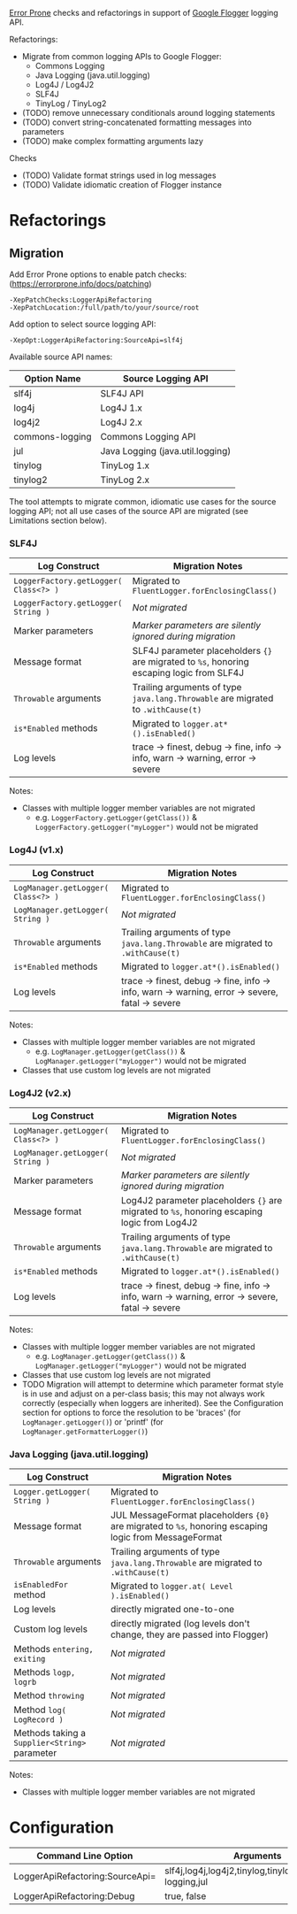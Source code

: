 [Error Prone](https://github.com/google/error-prone) checks and refactorings in support of [Google Flogger](https://github.com/google/flogger) logging API.

Refactorings:
* Migrate from common logging APIs to Google Flogger:
   * Commons Logging
   * Java Logging (java.util.logging)
   * Log4J / Log4J2
   * SLF4J
   * TinyLog / TinyLog2
* (TODO) remove unnecessary conditionals around logging statements
* (TODO) convert string-concatenated formatting messages into parameters
* (TODO) make complex formatting arguments lazy

Checks
* (TODO) Validate format strings used in log messages
* (TODO) Validate idiomatic creation of Flogger instance
  

# Refactorings
## Migration

Add Error Prone options to enable patch checks: (https://errorprone.info/docs/patching)

```
-XepPatchChecks:LoggerApiRefactoring
-XepPatchLocation:/full/path/to/your/source/root
```
Add option to select source logging API:
```
-XepOpt:LoggerApiRefactoring:SourceApi=slf4j
```
Available source API names:

| Option Name | Source Logging API |
| --- | --- |
| slf4j | SLF4J API |
| log4j | Log4J 1.x |
| log4j2 | Log4J 2.x |
| commons-logging | Commons Logging API |
| jul | Java Logging (java.util.logging) |
| tinylog | TinyLog 1.x |
| tinylog2| TinyLog 2.x |

The tool attempts to migrate common, idiomatic use cases for the source logging API; not all use cases of the source API are migrated (see Limitations section below).  

### SLF4J

| Log Construct | Migration Notes |
| --- | --- |
| `LoggerFactory.getLogger( Class<?> )` | Migrated to `FluentLogger.forEnclosingClass()`| 
| `LoggerFactory.getLogger( String )` | *Not migrated* |
| Marker parameters | *Marker parameters are silently ignored during migration* |
| Message format | SLF4J parameter placeholders `{}` are migrated to `%s`, honoring escaping logic from SLF4J |
| `Throwable` arguments | Trailing arguments of type `java.lang.Throwable` are migrated to `.withCause(t)`
| `is*Enabled` methods | Migrated to `logger.at*().isEnabled()` |
| Log levels | trace -> finest, debug -> fine, info -> info, warn -> warning, error -> severe |

Notes:
* Classes with multiple logger member variables are not migrated
  * e.g. `LoggerFactory.getLogger(getClass())` & `LoggerFactory.getLogger("myLogger")` would not be migrated

### Log4J (v1.x)
| Log Construct | Migration Notes |
| --- | --- |
| `LogManager.getLogger( Class<?> )` | Migrated to `FluentLogger.forEnclosingClass()`| 
| `LogManager.getLogger( String )` | *Not migrated* |
| `Throwable` arguments | Trailing arguments of type `java.lang.Throwable` are migrated to `.withCause(t)`
| `is*Enabled` methods | Migrated to `logger.at*().isEnabled()` |
| Log levels | trace -> finest, debug -> fine, info -> info, warn -> warning, error -> severe, fatal -> severe |

Notes:
* Classes with multiple logger member variables are not migrated
    * e.g. `LogManager.getLogger(getClass())` & `LogManager.getLogger("myLogger")` would not be migrated
* Classes that use custom log levels are not migrated

### Log4J2 (v2.x)
| Log Construct | Migration Notes |
| --- | --- |
| `LogManager.getLogger( Class<?> )` | Migrated to `FluentLogger.forEnclosingClass()`| 
| `LogManager.getLogger( String )` | *Not migrated* |
| Marker parameters | *Marker parameters are silently ignored during migration* |
| Message format | Log4J2 parameter placeholders `{}` are migrated to `%s`, honoring escaping logic from Log4J2 |
| `Throwable` arguments | Trailing arguments of type `java.lang.Throwable` are migrated to `.withCause(t)`
| `is*Enabled` methods | Migrated to `logger.at*().isEnabled()` |
| Log levels | trace -> finest, debug -> fine, info -> info, warn -> warning, error -> severe, fatal -> severe |

Notes:
* Classes with multiple logger member variables are not migrated
    * e.g. `LogManager.getLogger(getClass())` & `LogManager.getLogger("myLogger")` would not be migrated
* Classes that use custom log levels are not migrated
* TODO Migration will attempt to determine which parameter format style is in use and adjust on a per-class basis; 
this may not always work correctly (especially when loggers are inherited).  See the Configuration section for options to
force the resolution to be 'braces' (for `LogManager.getLogger()`) or 'printf' (for `LogManager.getFormatterLogger()`) 


### Java Logging (java.util.logging) 

| Log Construct | Migration Notes |
| --- | --- |
| `Logger.getLogger( String )` | Migrated to `FluentLogger.forEnclosingClass()`| 
| Message format | JUL MessageFormat placeholders `{0}` are migrated to `%s`, honoring escaping logic from MessageFormat |
| `Throwable` arguments | Trailing arguments of type `java.lang.Throwable` are migrated to `.withCause(t)`
| `isEnabledFor` method | Migrated to `logger.at( Level ).isEnabled()` |
| Log levels | directly migrated one-to-one |
| Custom log levels | directly migrated (log levels don't change, they are passed into Flogger) |
| Methods `entering, exiting` | *Not migrated* |
| Methods `logp, logrb` | *Not migrated* |
| Method `throwing` | *Not migrated* |
| Method `log( LogRecord )` | *Not migrated* |
| Methods taking a `Supplier<String>` parameter | *Not migrated* |

Notes:
* Classes with multiple logger member variables are not migrated


# Configuration

| Command Line Option | Arguments |
| --- | --- |
| LoggerApiRefactoring:SourceApi=<api name> | slf4j,log4j,log4j2,tinylog,tinylog2,commons-logging,jul |
| LoggerApiRefactoring:Debug | true, false |


